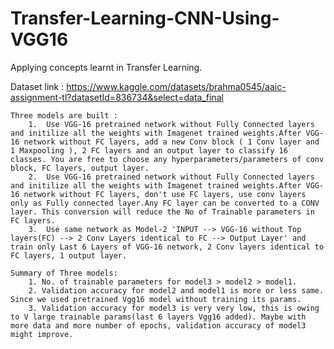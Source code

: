 # Transfer-Learning-CNN-Using-VGG16

  Applying concepts learnt in Transfer Learning.
  
  Dataset link : https://www.kaggle.com/datasets/brahma0545/aaic-assignment-tl?datasetId=836734&select=data_final
  

    Three models are built :
        1.  Use VGG-16 pretrained network without Fully Connected layers and initilize all the weights with Imagenet trained weights.After VGG-16 network without FC layers, add a new Conv block ( 1 Conv layer and 1 Maxpooling ), 2 FC layers and an output layer to classify 16 classes. You are free to choose any hyperparameters/parameters of conv block, FC layers, output layer. 
        2.  Use VGG-16 pretrained network without Fully Connected layers and initilize all the weights with Imagenet trained weights.After VGG-16 network without FC layers, don't use FC layers, use conv layers only as Fully connected layer.Any FC layer can be converted to a CONV layer. This conversion will reduce the No of Trainable parameters in FC layers.
        3.  Use same network as Model-2 'INPUT --> VGG-16 without Top layers(FC) --> 2 Conv Layers identical to FC --> Output Layer' and train only Last 6 Layers of VGG-16 network, 2 Conv layers identical to FC layers, 1 output layer.
        
    Summary of Three models:
        1. No. of trainable parameters for model3 > model2 > model1.
        2. Validation accuracy for model2 and model1 is more or less same. Since we used pretrained Vgg16 model without training its params.
        3. Validation accuracy for model3 is very very low, this is owing to V large trainable params(last 6 layers Vgg16 added). Maybe with more data and more number of epochs, validation accuracy of model3 might improve.
